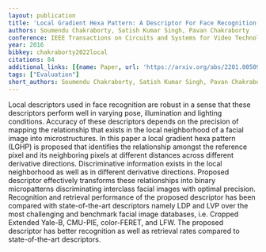```yaml
---
layout: publication
title: 'Local Gradient Hexa Pattern: A Descriptor For Face Recognition And Retrieval'
authors: Soumendu Chakraborty, Satish Kumar Singh, Pavan Chakraborty
conference: IEEE Transactions on Circuits and Systems for Video Technology
year: 2016
bibkey: chakraborty2022local
citations: 84
additional_links: [{name: Paper, url: 'https://arxiv.org/abs/2201.00509'}]
tags: ["Evaluation"]
short_authors: Soumendu Chakraborty, Satish Kumar Singh, Pavan Chakraborty
---
```

Local descriptors used in face recognition are robust in a sense that these
descriptors perform well in varying pose, illumination and lighting conditions.
Accuracy of these descriptors depends on the precision of mapping the
relationship that exists in the local neighborhood of a facial image into
microstructures. In this paper a local gradient hexa pattern (LGHP) is proposed
that identifies the relationship amongst the reference pixel and its
neighboring pixels at different distances across different derivative
directions. Discriminative information exists in the local neighborhood as well
as in different derivative directions. Proposed descriptor effectively
transforms these relationships into binary micropatterns discriminating
interclass facial images with optimal precision. Recognition and retrieval
performance of the proposed descriptor has been compared with state-of-the-art
descriptors namely LDP and LVP over the most challenging and benchmark facial
image databases, i.e. Cropped Extended Yale-B, CMU-PIE, color-FERET, and LFW.
The proposed descriptor has better recognition as well as retrieval rates
compared to state-of-the-art descriptors.